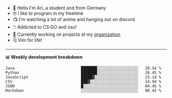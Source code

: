 * 👋 Hello I'm Ari, a student and from Germany
* 🤓 I like to program in my freetime
* 📺 I'm watching a lot of anime and hanging out on discord
* 🖱️ Addicted to CS:GO and osu!
* 👷 Currently working on projects at my [organization](https://github.com/aridevelopment-de)
* 🗒️ Vim for life!

<hr />

**📊 Weekly development breakdown**

<!--START_SECTION:waka-->

```text
Java                             ███████░░░░░░░░░░░░░░░░░░   28.54 %
Python                           ███████░░░░░░░░░░░░░░░░░░   28.45 %
JavaScript                       █████▓░░░░░░░░░░░░░░░░░░░   23.14 %
CSS                              ███▓░░░░░░░░░░░░░░░░░░░░░   14.94 %
JSON                             █░░░░░░░░░░░░░░░░░░░░░░░░   04.45 %
Markdown                         ░░░░░░░░░░░░░░░░░░░░░░░░░   00.45 %
```

<!--END_SECTION:waka-->

